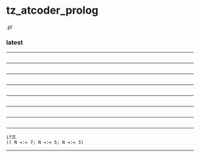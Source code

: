 # tz_atcoder_prolog

.pl

### latest

---
```

```
---
```

```
---
```

```
---
```

```
---
```

```
---
```

```
---
```

```
---
```
if文
(( N =:= 7; N =:= 5; N =:= 3) 
```
---

